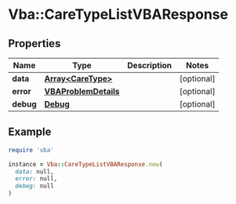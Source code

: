 # Vba::CareTypeListVBAResponse

## Properties

| Name | Type | Description | Notes |
| ---- | ---- | ----------- | ----- |
| **data** | [**Array&lt;CareType&gt;**](CareType.md) |  | [optional] |
| **error** | [**VBAProblemDetails**](VBAProblemDetails.md) |  | [optional] |
| **debug** | [**Debug**](Debug.md) |  | [optional] |

## Example

```ruby
require 'vba'

instance = Vba::CareTypeListVBAResponse.new(
  data: null,
  error: null,
  debug: null
)
```

